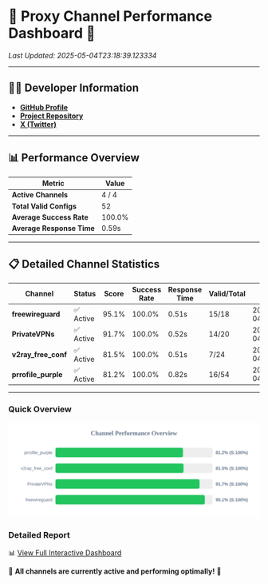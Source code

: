 # 🌟 Proxy Channel Performance Dashboard 🌟

_Last Updated: 2025-05-04T23:18:39.123334_

---

## 👩‍💻 Developer Information

- **[GitHub Profile](https://github.com/4n0nymou3)**  
- **[Project Repository](https://github.com/4n0nymou3/multi-proxy-config-fetcher)**  
- **[X (Twitter)](https://x.com/4n0nymou3)**  

---

## 📊 Performance Overview

| Metric                | Value       |
|-----------------------|-------------|
| **Active Channels**   | 4 / 4       |
| **Total Valid Configs** | 52          |
| **Average Success Rate** | 100.0%      |
| **Average Response Time** | 0.59s       |

---

## 📋 Detailed Channel Statistics

| Channel          | Status     | Score  | Success Rate | Response Time | Valid/Total | Last Success               |
|------------------|------------|--------|--------------|---------------|-------------|----------------------------|
| **freewireguard**  | ✅ Active  | 95.1%  | 100.0% | 0.51s         | 15/18       | 2025-05-04T23:18:39.121585 |
| **PrivateVPNs**  | ✅ Active  | 91.7%  | 100.0% | 0.52s         | 14/20       | 2025-05-04T23:18:38.580539 |
| **v2ray_free_conf**  | ✅ Active  | 81.5%  | 100.0% | 0.51s         | 7/24       | 2025-05-04T23:18:38.027288 |
| **prrofile_purple**  | ✅ Active  | 81.2%  | 100.0% | 0.82s         | 16/54       | 2025-05-04T23:18:37.463580 |

---

### Quick Overview
<div align="center">
  <a href="https://raw.githubusercontent.com/nullluser/NullRepo/refs/heads/main/assets/channel_stats_chart.svg">
    <img src="https://raw.githubusercontent.com/nullluser/NullRepo/refs/heads/main/assets/channel_stats_chart.svg" alt="Source Performance Statistics" width="800">
  </a>
</div>

### Detailed Report
📊 [View Full Interactive Dashboard](https://htmlpreview.github.io/?https://github.com/nullluser/NullRepo/blob/main/assets/performance_report.html)

🎉 **All channels are currently active and performing optimally!** 🎉
